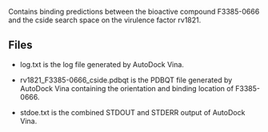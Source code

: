 Contains binding predictions between the bioactive compound F3385-0666 and the cside search space on the virulence factor rv1821.

## Files

- log.txt is the log file generated by AutoDock Vina.

- rv1821_F3385-0666_cside.pdbqt is the PDBQT file generated by AutoDock Vina containing the orientation and binding location of F3385-0666.

- stdoe.txt is the combined STDOUT and STDERR output of AutoDock Vina.

